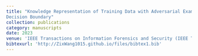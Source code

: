 ```yaml
---
title: "Knowledge Representation of Training Data with Adversarial Examples Supporting
Decision Boundary"
collection: publications
category: manuscripts
date: 2023
venue: 'IEEE Transactions on Information Forensics and Security (IEEE T-IFS).'
bibtexurl: 'http://ZixWang1015.github.io/files/bibtex1.bib'
---
```

